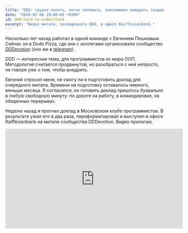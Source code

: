 ```yaml
---
title: "DDD: трудно понять, легко поломать, невозможно внедрить (видео)"
date: "2020-02-06 19:00:00 +0300"
id: ddd-hard-to-understand
excerpt: "Видео митапа, посвящённого DDD, в офисе Raiffeisenbank."
---
```


Несколько лет назад работал в одной команде с Евгением Пешковым. Сейчас он в Dodo Pizza, где они с коллегами организовали сообщество [DDDevotion](https://www.facebook.com/groups/dddevotion) (оно же в [telegram](https://t.me/dddevotion)).

DDD — интересная тема, для программистов из мира ООП. Методология считается продвинутой, но разобраться с ней непросто, не говоря уже о том, чтобы внедрить.

Евгений спросил меня, не смогу ли я подготовить доклад для очередного митапа. Времени на подготовку оставалось немного, меньше месяца. Я согласился, но готовить доклад пришлось буквально в любую свободную минуту: по дороге на работу, в командировке, на обеденных перерывах.

Неделю назад я прогнал доклад в Московском клубе программистов. В результате ужал его в два раза, переформатировал и выступил в офисе Raiffeisenbank на митапе сообщества DDDevotion. Видео прилагаю.

<div class="video">
    <iframe width="560" height="315" src="https://www.youtube.com/embed/WwRXloRVh74" frameborder="0" allow="accelerometer; autoplay; encrypted-media; gyroscope; picture-in-picture" allowfullscreen></iframe>
</div>
